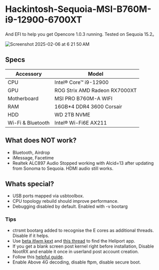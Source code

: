 # Hackintosh-Sequoia-MSI-B760M-i9-12900-6700XT
And EFI to help you get Opencore 1.0.3 running. Tested on Sequoia 15.2。

![Screenshot 2025-02-06 at 6 21 50 AM](https://github.com/user-attachments/assets/95f4d747-fdcd-4394-8f9e-f06eb0ff49e6)


## Specs

| Accessory         | Model                                   |
| ----------------- | --------------------------------------- |
| CPU               | Intel® Core™ i9-12900                   |
| GPU               | ROG Strix AMD Radeon RX7000XT           |
| Motherboard       | MSI PRO B760M-A WIFI                    |
| RAM               | 16GB*4 DDR4 3600 Corsair                |
| HDD               | WD 2TB NVME                             |
| Wi-Fi & Bluetooth | Intel® Wi-Fi6E AX211                    |

## What does NOT work?
- Bluetooth, Airdrop
- iMessage, Facetime
- Realtek ALC897 Audio Stopped working with Alcid=13 after updating from Sonoma to Sequoia. HDMI audio still works.

## Whats special?
- USB ports mapped via usbtoolbox.
- CPU topology rebuild should improve performance.
- Debugging disabled by default. Enabled with -v bootarg

### Tips
- ctrsmt bootarg added to recognise the E cores as additional threads. Disable if it helps.
- Use [beta itlwm kext](https://github.com/Lorys89/itlwm/releases/tag/v2.4.0-alpha) and [this thread](https://github.com/OpenIntelWireless/itlwm/issues/983) to find the Heliport app.
- If you get a blank screen post kernel right before installation, Disable NootRX and enable it once in userland post account creation.
- Follow this [helpful guide](https://chriswayg.gitbook.io/opencore-visual-beginners-guide/advanced-topics/using-alder-lake).
- Enable Above 4G decoding, disable ftpm, disable secure boot.
